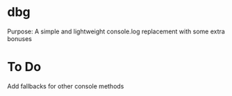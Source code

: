 dbg
===========
Purpose: A simple and lightweight console.log replacement with some extra bonuses

To Do
===========
Add fallbacks for other console methods